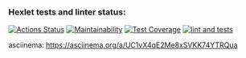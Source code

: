 ### Hexlet tests and linter status:
[![Actions Status](https://github.com/Rrudger/frontend-project-lvl2/workflows/hexlet-check/badge.svg)](https://github.com/Rrudger/frontend-project-lvl2/actions)
[![Maintainability](https://api.codeclimate.com/v1/badges/10dfa67aae784e1acab1/maintainability)](https://codeclimate.com/github/Rrudger/frontend-project-lvl2/maintainability)
[![Test Coverage](https://api.codeclimate.com/v1/badges/10dfa67aae784e1acab1/test_coverage)](https://codeclimate.com/github/Rrudger/frontend-project-lvl2/test_coverage)
[![lint and tests](https://github.com/Rrudger/frontend-project-lvl2/actions/workflows/actions.yml/badge.svg)](https://github.com/Rrudger/frontend-project-lvl2/actions/workflows/actions.yml)

asciinema:
 https://asciinema.org/a/UC1vX4qE2Me8xSVKK74YTRQua
